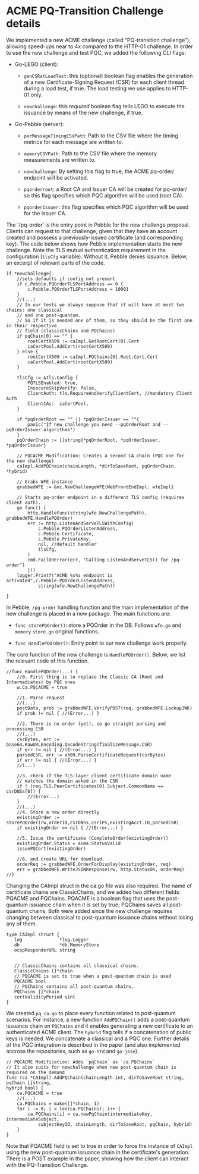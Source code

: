 # ACME PQ-Transition Challenge details

We implemented a new ACME challenge (called "PQ-transition challenge"),
allowing speed-ups near to 4x compared to the HTTP-01 challenge. In
order to use the new challenge and test PQC, we added the following CLI flags:

-   Go-LEGO (client):

    -   `genCSRatLoadTest`: this (optional) boolean flag enables the generation of
        a new Certificate-Signing Request (CSR) for each client thread
        during a load test, if true. The load testing we use applies to HTTP-01 only.

    -   `newchallenge`: this *required* boolean flag tells LEGO to execute
        the issuance by means of the new challenge, if true.

-   Go-Pebble (server):

    -   `perMessageTimingCSVPath`: Path to the CSV file where the timing
        metrics for each message are written to.

    -   `memoryCSVPath`: Path to the CSV file where the memory
        measurements are written to.

    -   `newchallenge`: By setting this flag to true, the ACME pq-order/
        endpoint will be activated.

    -   `pqorderroot`: a Root CA and Issuer CA will be created for
        pq-order/ so this flag specifies which PQC algorithm will be
        used (root CA).

    -   `pqorderissuer`: this flag specifies which PQC algorithm will be
        used for the issuer CA.

The '/pq-order' is the entry point in Pebble for the new challenge
proposal. Clients can request to that challenge, given that they have an
account created and possess a previously-issued certificate (and
corresponding key). The code below shows how Pebble implementation
starts the new challenge. Note the TLS mutual authentication requirement
in the configuration (`tlsCfg` variable). Without it, Pebble denies
issuance. Below, an excerpt of relevant parts of the code.

``` {tabsize="4"}
if *newchallenge{
    //sets defaults if config not present
    if c.Pebble.PQOrderTLSPortAddress == 0 {
        c.Pebble.PQOrderTLSPortAddress = 10001
    }
    //(...)
    // In our tests we always suppose that it will have at most two chains: one classical 
    // and one post-quantum.
    // So if it is needed one of them, so they should be the first one in their respective 
    // field (classicChains and PQChains)
    if pqChain[0] == "" {
        rootCertX509 := caImpl.GetRootCert(0).Cert
        caCertPool.AddCert(rootCertX509)
    } else {
        rootCertX509 := caImpl.PQChains[0].Root.Cert.Cert
        caCertPool.AddCert(rootCertX509)
    }

    tlsCfg := &tls.Config {
        PQTLSEnabled: true,			
        InsecureSkipVerify: false,
        ClientAuth: tls.RequireAndVerifyClientCert, //mandatory Client Auth		
        ClientCAs:	caCertPool,
    }
    
    if *pqOrderRoot == "" || *pqOrderIssuer == ""{
        panic("If new challenge you need --pqOrderRoot and --pqOrderIssuer algorithms")
    }
    pqOrderChain := []string{*pqOrderRoot, *pqOrderIssuer, *pqOrderIssuer}

    // PQCACME Modification: Creates a second CA chain (PQC one for the new challenge)
    caImpl.AddPQChain(chainLength, *dirToSaveRoot, pqOrderChain, *hybrid)

    // Grabs WFE instance
    grabbedWFE := &nc.NewChallengeWFE{WebFrontEndImpl: wfeImpl}

    // Starts pq-order endpoint in a different TLS config (requires client auth).
    go func() {
        http.HandleFunc(string(wfe.NewChallengePath), grabbedWFE.HandlePQOrder)
        err := http.ListenAndServeTLSWithConfig(
            c.Pebble.PQOrderListenAddress,				
            c.Pebble.Certificate,
            c.Pebble.PrivateKey,
            nil, //default handler
            tlsCfg,
        )
        cmd.FailOnError(err, "Calling ListenAndServeTLS() for /pq-order")
        }()
    logger.Printf("ACME %s%s endpoint is activated",c.Pebble.PQOrderListenAddress,
            string(wfe.NewChallengePath))
    
}
```


In Pebble, `/pq-order` handling function and the main implementation of
the new challenge is placed in a new package. The main functions are:

-   `func storePQOrder()`: store a PQOrder in the DB. Follows `wfe.go`
    and `memory` `store.go` original functions.

-   `func HandlePQOrder()`: Entry point to our new challenge work
    properly.



The core function of the new challenge is `HandlePQOrder()`. Below, we
list the relevant code of this function.

``` {tabsize="4"}
//func HandlePQOrder(...) {
    //0. First thing is to replace the Classic CA (Root and Intermediates) by PQC ones	
	w.Ca.PQCACME = true

	//1. Parse request	
    //(...)
	postData, prob := grabbedWFE.VerifyPOST(req, grabbedWFE.LookupJWK)
	if prob != nil { //(Error...) }

	//2. There is no order (yet), so go straight parsing and processing CSR 	
	//(...)
	csrBytes, err := base64.RawURLEncoding.DecodeString(finalizeMessage.CSR)
	if err != nil { //(Error...) }
	parsedCSR, err := x509.ParseCertificateRequest(csrBytes)
	if err != nil { //(Error...) }
    //(...)	
	
	//3. check if the TLS-layer client certificate domain name 
	// matches the domain asked in the CSR	
	if ! (req.TLS.PeerCertificates[0].Subject.CommonName == csrDNSs[0]) {
		//(Error...)
	}
    //(...)
	//4. Store a new order directly
	existingOrder := storePQOrder(rw,orderID,csrDNSs,csrIPs,existingAcct.ID,parsedCSR)
	if existingOrder == nil { //(Error...) }

	//5. Issue the certificate (CompleteOrder(existingOrder))
	existingOrder.Status = acme.StatusValid
	issuePQCert(existingOrder)
	
	//6. and create URL for download.
	orderReq := grabbedWFE.OrderForDisplay(existingOrder, req)
	err = grabbedWFE.WriteJSONResponse(rw, http.StatusOK, orderReq)
//}
```

Changing the CAImpl struct in the ca.go file was also required.
The name of certificate chains are ClassicChains, and we added two
different fields: PQACME and PQChains. PQACME is a boolean flag that
uses the post-quantum issuance chain when it is set by true; PQChains
saves all post-quantum chains. Both were added since the new challenge
requires changing between classical to post-quantum issuance chains
without losing any of them.

    type CAImpl struct {
       log              *log.Logger
       db               *db.MemoryStore
       ocspResponderURL string


       // ClassicChains contains all classical chains.
       ClassicChains []*chain
       // PQCACME is set to true when a post-quantum chain is used
       PQCACME bool
       // PQChains contains all post-quantum chains.
       PQChains []*chain
       certValidityPeriod uint
    }

We created `pq_ca.go` to place every function related to post-quantum scenarios. 
For instance, a new function `AddPQChain()` adds a post-quantum issuance 
chain on `PQChains` and it enables generating a new certificate to an 
authenticated ACME client. The `hybrid` flag tells if a concatenation of public keys is needed.
We concatenate a classical and a PQC one. Further details of the PQC integration is described
in the paper (and also implemented accross the repositories, such as `go-std` and `go-jose`).

    // PQCACME Modification: Adds `pqChain` as `ca.PQChains`
    // It also suits for newchallenge when new post-quantum chain is required on the demand
    func (ca *CAImpl) AddPQChain(chainLength int, dirToSaveRoot string, pqChain []string, 
    hybrid bool) {
    	ca.PQCACME = true
    	//(...)
    	ca.PQChains = make([]*chain, 1)
    	for i := 0; i < len(ca.PQChains); i++ {
    		ca.PQChains[i] = ca.newPqChain(intermediateKey, intermediateSubject, 
                subjectKeyID, chainLength, dirToSaveRoot, pqChain, hybrid)
    	}
    }

Note that PQACME field is set to true in order to force the instance of
`CAImpl` using the new post-quantum issuance chain in the certificate's
generation. There is a POST example in the paper, showing how the client
can interact with the PQ-Transition Challenge. 
